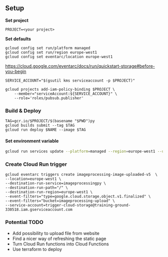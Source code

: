 ## Setup

**Set project**

```
PROJECT=<your project>
```

**Set defaults**

```
gcloud config set run/platform managed
gcloud config set run/region europe-west1
gcloud config set eventarc/location europe-west1
```

https://cloud.google.com/eventarc/docs/run/quickstart-storage#before-you-begin
```
SERVICE_ACCOUNT="$(gsutil kms serviceaccount -p $PROJECT)"

gcloud projects add-iam-policy-binding $PROJECT \
    --member="serviceAccount:${SERVICE_ACCOUNT}" \
    --role='roles/pubsub.publisher'
```

### Build & Deploy

```
TAG=gcr.io/$PROJECT/$(basename "$PWD")py
gcloud builds submit --tag $TAG
gcloud run deploy $NAME --image $TAG
```

#### Set environment variable

```bash
gcloud run services update --platform=managed --region=europe-west1 --update-env-vars NAME=Magnus
```

### Create Cloud Run trigger

```
gcloud eventarc triggers create imageprocessing-image-uploaded-v5  \
--location=europe-west1 \
--destination-run-service=imageprocessingpy \
--destination-run-path="/" \
--destination-run-region=europe-west1 \
--event-filters="type=google.cloud.storage.object.v1.finalized" \
--event-filters="bucket=imageprocessing-upload" \
--service-account=trigger-cloud-storage@training-ground-330518.iam.gserviceaccount.com
```



### Potential TODO
* Add possibility to upload file from website
* Find a nicer way of refreshing the static page
* Turn Cloud Run functions into Cloud Functions
* Use terraform to deploy

